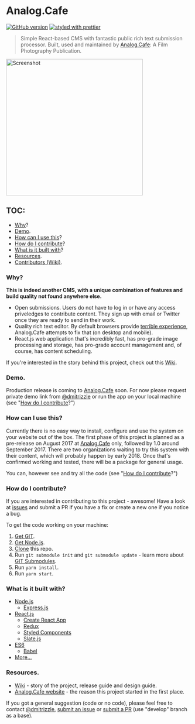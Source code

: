 # Analog.Cafe
[![GitHub version](https://badge.fury.io/gh/dmitrizzle%2FAnalog.Cafe.svg)](https://badge.fury.io/gh/dmitrizzle%2FAnalog.Cafe) [![styled with prettier](https://img.shields.io/badge/styled_with-prettier-ff69b4.svg)](https://github.com/prettier/prettier)

> Simple React-based CMS with fantastic public rich text submission processor. Built, used and maintained by [Analog.Cafe](http://analog.cafe): A Film Photography Publication.

<img src="https://github.com/dmitrizzle/Analog.Cafe/blob/develop/public/images/pictures/submit.gif?raw=true" width="373" alt="Screenshot" />

## TOC:
 - [Why](#why)?
 - [Demo](#demo).
 - [How can I use this](#how-can-i-use-this)?
 - [How do I contribute](#how-do-i-contribute)?
 - [What is it built with](#what-is-it-built-with)?
 - [Resources](#resources).
 - [Contributors (Wiki)](https://github.com/dmitrizzle/Analog.Cafe/wiki/Contributors).

### Why?
**This is indeed another CMS, with a unique combination of features and build quality not found anywhere else.**
* Open submissions. Users do not have to log in or have any access priveledges to contribute content. They sign up with email or Twitter once they are ready to send in their work.
* Quality rich text editor. By default browsers provide [terrible experience](https://medium.engineering/why-contenteditable-is-terrible-122d8a40e480), Analog.Cafe attempts to fix that (on desktop and mobile).
* React.js web application that's incredibly fast, has pro-grade image processing and storage, has pro-grade account management and, of course, has content scheduling.

If you're interested in the story behind this project, check out this [Wiki](https://github.com/dmitrizzle/Analog.Cafe/wiki).

### Demo.
Production release is coming to [Analog.Cafe](http://analog.cafe) soon. For now please request private demo link from [@dmitrizzle](https://twitter.com/dmitrizzle) or run the app on your local machine (see "[How do I contribute](#how-do-i-contribute)?")

### How can I use this?
Currently there is no easy way to install, configure and use the system on your website out of the box. The first phase of this project is planned as a pre-release on August 2017 at [Analog.Cafe](http://analog.cafe) only, followed by 1.0 around September 2017. There are two organizations waiting to try this system with their content, which will probably happen by early 2018. Once that's confirmed working and tested, there will be a package for general usage.

You can, however see and try all the code (see "[How do I contribute](#how-do-i-contribute)?")

### How do I contribute?
If you are interested in contributing to this project - awesome! Have a look at [issues](https://github.com/dmitrizzle/Analog.Cafe/issues) and submit a PR if you have a fix or create a new one if you notice a bug.

To get the code working on your machine:
1. [Get GIT](https://git-scm.com/book/en/v2/Getting-Started-Installing-Git).
1. [Get Node.js](https://nodejs.org/en/download/package-manager/).
1. [Clone](https://help.github.com/articles/cloning-a-repository/) this repo.
1. Run `git submodule init` and `git submodule update` - learn more about [GIT Submodules](https://git-scm.com/book/en/v2/Git-Tools-Submodules).
1. Run `yarn install`.
1. Run `yarn start`.

###  What is it built with?
* [Node.js](https://github.com/nodejs/node)
    * [Express.js](https://expressjs.com)
* [React.js](https://github.com/facebook/react)
    * [Create React App](https://github.com/facebookincubator/create-react-app)
    * [Redux](https://github.com/reactjs/redux)
    * [Styled Components](https://github.com/styled-components/styled-components)
    * [Slate.js](https://github.com/ianstormtaylor/slate)
* [ES6](https://github.com/lukehoban/es6features)
    * [Babel](https://github.com/babel/babel)
* [More...](https://github.com/dmitrizzle/Analog.Cafe/blob/develop/package.json)

### Resources.
* [Wiki](https://github.com/dmitrizzle/Analog.Cafe/wiki) - story of the project, release guide and design guide.
* [Analog.Cafe website](http://analog.cafe) - the reason this project started in the first place.

If you got a general suggestion (code or no code), please feel free to contact [@dmitrizzle](https://twitter.com/dmitrizzle), [submit an issue](https://github.com/dmitrizzle/Analog.Cafe/issues) or [submit a PR](https://help.github.com/articles/about-pull-requests/) (use "develop" branch as a base).
